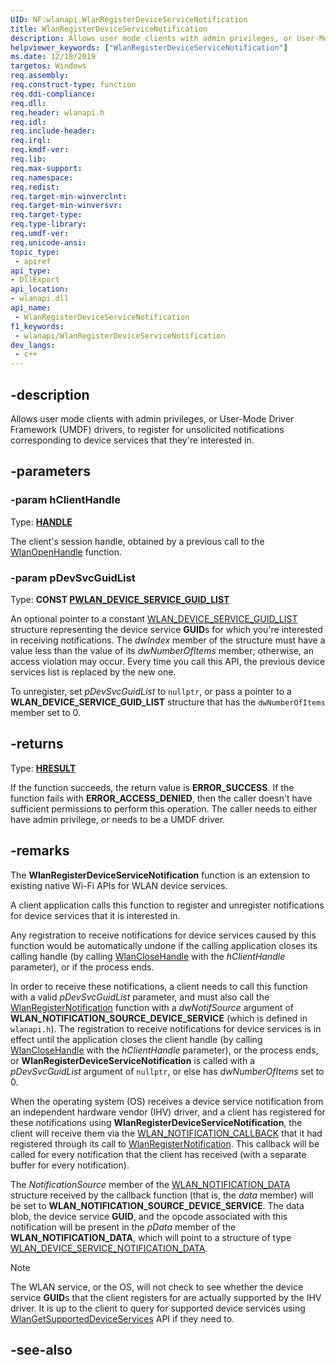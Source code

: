 ```yaml
---
UID: NF:wlanapi.WlanRegisterDeviceServiceNotification
title: WlanRegisterDeviceServiceNotification
description: Allows user mode clients with admin privileges, or User-Mode Driver Framework (UMDF) drivers, to register for unsolicited notifications corresponding to device services that they're interested in.
helpviewer_keywords: ["WlanRegisterDeviceServiceNotification"]
ms.date: 12/18/2019
targetos: Windows
req.assembly: 
req.construct-type: function
req.ddi-compliance: 
req.dll: 
req.header: wlanapi.h
req.idl: 
req.include-header: 
req.irql: 
req.kmdf-ver: 
req.lib: 
req.max-support: 
req.namespace: 
req.redist: 
req.target-min-winverclnt: 
req.target-min-winversvr: 
req.target-type: 
req.type-library: 
req.umdf-ver: 
req.unicode-ansi: 
topic_type:
 - apiref
api_type:
- DllExport
api_location:
- wlanapi.dll
api_name:
 - WlanRegisterDeviceServiceNotification
f1_keywords:
 - wlanapi/WlanRegisterDeviceServiceNotification
dev_langs:
 - c++
---
```


## -description

Allows user mode clients with admin privileges, or User-Mode Driver Framework (UMDF) drivers, to register for unsolicited notifications corresponding to device services that they're interested in.

## -parameters

### -param hClientHandle

Type: **[HANDLE](/windows/win32/winprog/windows-data-types)**

The client's session handle, obtained by a previous call to the [WlanOpenHandle](/windows/win32/api/wlanapi/nf-wlanapi-wlanopenhandle) function.

### -param pDevSvcGuidList

Type: **CONST [PWLAN_DEVICE_SERVICE_GUID_LIST](/windows/win32/api/wlanapi/ns-wlanapi-wlan_device_service_guid_list)**

An optional pointer to a constant [WLAN_DEVICE_SERVICE_GUID_LIST](/windows/win32/api/wlanapi/ns-wlanapi-wlan_device_service_guid_list) structure representing the device service **GUID**s for which you're interested in receiving notifications. The *dwIndex* member of the structure must have a value less than the value of its *dwNumberOfItems* member; otherwise, an access violation may occur. Every time you call this API, the previous device services list is replaced by the new one.

To unregister, set *pDevSvcGuidList* to `nullptr`, or pass a pointer to a **WLAN_DEVICE_SERVICE_GUID_LIST** structure that has the `dwNumberOfItems` member set to 0.

## -returns

Type: **[HRESULT](/windows/win32/com/structure-of-com-error-codes)**

If the function succeeds, the return value is **ERROR_SUCCESS**. If the function fails with **ERROR_ACCESS_DENIED**, then the caller doesn't have sufficient permissions to perform this operation. The caller needs to either have admin privilege, or needs to be a UMDF driver. 

## -remarks

The **WlanRegisterDeviceServiceNotification** function is an extension to existing native Wi-Fi APIs for WLAN device services.

A client application calls this function to register and unregister notifications for device services that it is interested in.

Any registration to receive notifications for device services caused by this function would be automatically undone if the calling application closes its calling handle (by calling [WlanCloseHandle](/windows/win32/api/wlanapi/nf-wlanapi-wlanclosehandle) with the *hClientHandle* parameter), or if the process ends.

In order to receive these notifications, a client needs to call this function with a valid *pDevSvcGuidList* parameter, and must also call the [WlanRegisterNotification](/windows/win32/api/wlanapi/nf-wlanapi-wlanregisternotification) function with a *dwNotifSource* argument of **WLAN_NOTIFICATION_SOURCE_DEVICE_SERVICE** (which is defined in `wlanapi.h`). The registration to receive notifications for device services is in effect until the application closes the client handle (by calling [WlanCloseHandle](/windows/win32/api/wlanapi/nf-wlanapi-wlanclosehandle) with the *hClientHandle* parameter), or the process ends, or **WlanRegisterDeviceServiceNotification** is called with a *pDevSvcGuidList* argument of `nullptr`, or else has *dwNumberOfItems* set to 0.

When the operating system (OS) receives a device service notification from an independent hardware vendor (IHV) driver, and a client has registered for these notifications using **WlanRegisterDeviceServiceNotification**, the client will receive them via the [WLAN_NOTIFICATION_CALLBACK](/windows/win32/api/wlanapi/nc-wlanapi-wlan_notification_callback) that it had registered through its call to [WlanRegisterNotification](/windows/win32/api/wlanapi/nf-wlanapi-wlanregisternotification). This callback will be called for every notification that the client has received (with a separate buffer for every notification).

The *NotificationSource* member of the [WLAN_NOTIFICATION_DATA](/previous-versions/windows/desktop/legacy/ms706902(v=vs.85)) structure received by the callback function (that is, the *data* member) will be set to **WLAN_NOTIFICATION_SOURCE_DEVICE_SERVICE**. The data blob, the device service **GUID**, and the opcode associated with this notification will be present in the *pData* member of the **WLAN_NOTIFICATION_DATA**, which will point to a structure of type [WLAN_DEVICE_SERVICE_NOTIFICATION_DATA](/windows/win32/api/wlanapi/ns-wlanapi-wlan_device_service_notification_data).

> [!NOTE]
> The WLAN service, or the OS, will not check to see whether the device service **GUID**s that the client registers for are actually supported by the IHV driver. It is up to the client to query for supported device services using [WlanGetSupportedDeviceServices](/windows/win32/api/wlanapi/nf-wlanapi-wlangetsupporteddeviceservices) API if they need to.

## -see-also
